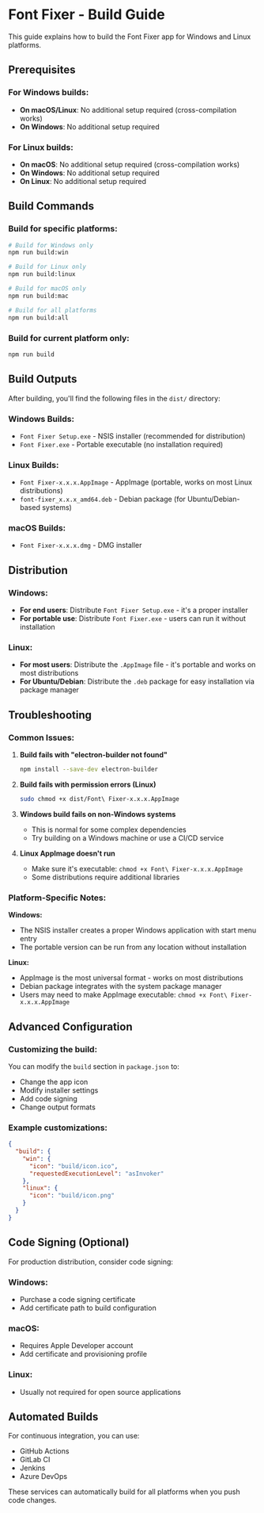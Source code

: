 # Font Fixer - Build Guide

This guide explains how to build the Font Fixer app for Windows and Linux platforms.

## Prerequisites

### For Windows builds:
- **On macOS/Linux**: No additional setup required (cross-compilation works)
- **On Windows**: No additional setup required

### For Linux builds:
- **On macOS**: No additional setup required (cross-compilation works)
- **On Windows**: No additional setup required
- **On Linux**: No additional setup required

## Build Commands

### Build for specific platforms:

```bash
# Build for Windows only
npm run build:win

# Build for Linux only  
npm run build:linux

# Build for macOS only
npm run build:mac

# Build for all platforms
npm run build:all
```

### Build for current platform only:
```bash
npm run build
```

## Build Outputs

After building, you'll find the following files in the `dist/` directory:

### Windows Builds:
- `Font Fixer Setup.exe` - NSIS installer (recommended for distribution)
- `Font Fixer.exe` - Portable executable (no installation required)

### Linux Builds:
- `Font Fixer-x.x.x.AppImage` - AppImage (portable, works on most Linux distributions)
- `font-fixer_x.x.x_amd64.deb` - Debian package (for Ubuntu/Debian-based systems)

### macOS Builds:
- `Font Fixer-x.x.x.dmg` - DMG installer

## Distribution

### Windows:
- **For end users**: Distribute `Font Fixer Setup.exe` - it's a proper installer
- **For portable use**: Distribute `Font Fixer.exe` - users can run it without installation

### Linux:
- **For most users**: Distribute the `.AppImage` file - it's portable and works on most distributions
- **For Ubuntu/Debian**: Distribute the `.deb` package for easy installation via package manager

## Troubleshooting

### Common Issues:

1. **Build fails with "electron-builder not found"**
   ```bash
   npm install --save-dev electron-builder
   ```

2. **Build fails with permission errors (Linux)**
   ```bash
   sudo chmod +x dist/Font\ Fixer-x.x.x.AppImage
   ```

3. **Windows build fails on non-Windows systems**
   - This is normal for some complex dependencies
   - Try building on a Windows machine or use a CI/CD service

4. **Linux AppImage doesn't run**
   - Make sure it's executable: `chmod +x Font\ Fixer-x.x.x.AppImage`
   - Some distributions require additional libraries

### Platform-Specific Notes:

**Windows:**
- The NSIS installer creates a proper Windows application with start menu entry
- The portable version can be run from any location without installation

**Linux:**
- AppImage is the most universal format - works on most distributions
- Debian package integrates with the system package manager
- Users may need to make AppImage executable: `chmod +x Font\ Fixer-x.x.x.AppImage`

## Advanced Configuration

### Customizing the build:

You can modify the `build` section in `package.json` to:
- Change the app icon
- Modify installer settings
- Add code signing
- Change output formats

### Example customizations:

```json
{
  "build": {
    "win": {
      "icon": "build/icon.ico",
      "requestedExecutionLevel": "asInvoker"
    },
    "linux": {
      "icon": "build/icon.png"
    }
  }
}
```

## Code Signing (Optional)

For production distribution, consider code signing:

### Windows:
- Purchase a code signing certificate
- Add certificate path to build configuration

### macOS:
- Requires Apple Developer account
- Add certificate and provisioning profile

### Linux:
- Usually not required for open source applications

## Automated Builds

For continuous integration, you can use:
- GitHub Actions
- GitLab CI
- Jenkins
- Azure DevOps

These services can automatically build for all platforms when you push code changes. 